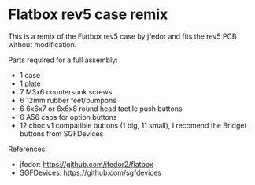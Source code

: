 # Flatbox rev5 case remix
This is a remix of the Flatbox rev5 case by jfedor and fits the rev5 PCB without modification.

Parts required for a full assembly:
- 1 case
- 1 plate
- 7 M3x6 countersunk screws
- 6 12mm rubber feet/bumpons
- 6 6x6x7 or 6x6x8 round head tactile push buttons
- 6 A56 caps for option buttons
- 12 choc v1 compatible buttons (1 big, 11 small), I recomend the Bridget buttons from SGFDevices

References:
- jfedor: https://github.com/jfedor2/flatbox
- SGFDevices: https://github.com/sgfdevices
